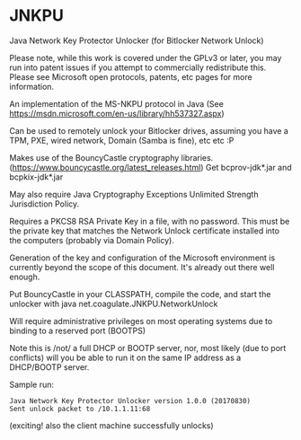 # JNKPU
Java Network Key Protector Unlocker (for Bitlocker Network Unlock)

Please note, while this work is covered under the GPLv3 or later, you may run into patent issues if you attempt to
commercially redistribute this.  Please see Microsoft open protocols, patents, etc pages for more information.

An implementation of the MS-NKPU protocol in Java
(See https://msdn.microsoft.com/en-us/library/hh537327.aspx)

Can be used to remotely unlock your Bitlocker drives, assuming you have a TPM, PXE, wired network, Domain (Samba is fine), etc etc :P

Makes use of the BouncyCastle cryptography libraries. (https://www.bouncycastle.org/latest_releases.html)
Get bcprov-jdk*.jar and bcpkix-jdk*.jar

May also require Java Cryptography Exceptions Unlimited Strength Jurisdiction Policy.

Requires a PKCS8 RSA Private Key in a file, with no password.  This must be the private key that matches the Network Unlock certificate installed into the computers (probably via Domain Policy).

Generation of the key and configuration of the Microsoft environment is currently beyond the scope of this document.  It's already out there well enough.

Put BouncyCastle in your CLASSPATH, compile the code, and start the unlocker with
java net.coagulate.JNKPU.NetworkUnlock <private-keyfile>

Will require administrative privileges on most operating systems due to binding to a reserved port (BOOTPS)

Note this is /not/ a full DHCP or BOOTP server, nor, most likely (due to port conflicts) will you be able to run it on the same IP address as a DHCP/BOOTP server.

Sample run:

```# java net.coagulate.JNKPU.NetworkUnlock /etc/networkunlock.key
Java Network Key Protector Unlocker version 1.0.0 (20170830)
Sent unlock packet to /10.1.1.11:68
```
(exciting!  also the client machine successfully unlocks)
